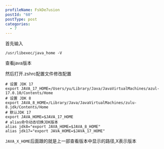 ```yaml
---
profileName: FskDe7usion
postId: "60"
postType: post
categories:
  - 7
---
```

首先输入

```shell
/usr/libexec/java_home -V
```

查看java版本

然后打开.zshrc配置文件修改配置
```shell
# 设置 JDK 17
export JAVA_17_HOME=/Users/yu/Library/Java/JavaVirtualMachines/azul-17.0.10/Contents/Home
# 设置 JDK 8
export JAVA_8_HOME=/Library/Java/JavaVirtualMachines/zulu-8.jdk/Contents/Home
# 默认JDK 17
export JAVA_HOME=$JAVA_17_HOME
# alias命令动态切换JDK版本
alias jdk8="export JAVA_HOME=$JAVA_8_HOME"
alias jdk17="export JAVA_HOME=$JAVA_17_HOME"
```

`JAVA_X_HOME`后面跟的就是上一部查看版本中显示的路径,X表示版本
